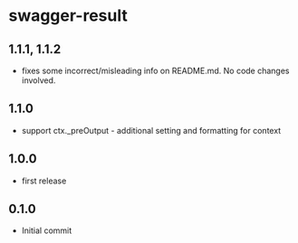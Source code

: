 swagger-result
================

## 1.1.1, 1.1.2
 - fixes some incorrect/misleading info on README.md. 
   No code changes involved.

## 1.1.0
 - support ctx._preOutput - additional setting and formatting for context
 
## 1.0.0
 - first release 
 
## 0.1.0
 - Initial commit


